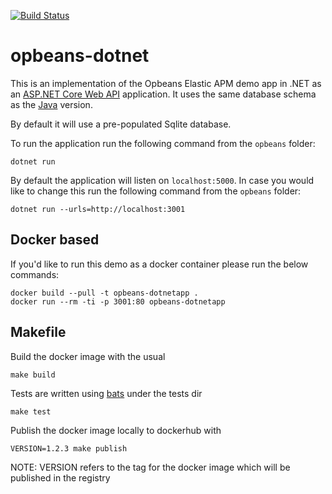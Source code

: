 [![Build Status](https://apm-ci.elastic.co/buildStatus/icon?job=apm-agent-dotnet%2Fopbeans-dotnet-mbp%2Fmaster)](https://apm-ci.elastic.co/job/apm-agent-dotnet/job/opbeans-dotnet-mbp/job/main/)

# opbeans-dotnet
This is an implementation of the Opbeans Elastic APM demo app in .NET as an [ASP.NET Core Web API](https://docs.microsoft.com/en-us/aspnet/core/web-api/?view=aspnetcore-2.2) application. It uses the same
database schema as the [Java](https://github.com/elastic/opbeans-java) version.

By default it will use a pre-populated Sqlite database.

To run the application run the following command from the `opbeans` folder:

    dotnet run

By default the application will listen on `localhost:5000`. In case you would like to change this run the following command from the `opbeans` folder:

    dotnet run --urls=http://localhost:3001

## Docker based

If you'd like to run this demo as a docker container please run the below commands:

    docker build --pull -t opbeans-dotnetapp .
    docker run --rm -ti -p 3001:80 opbeans-dotnetapp


## Makefile

Build the docker image with the usual

    make build

Tests are written using [bats](https://github.com/sstephenson/bats) under the tests dir

    make test

Publish the docker image locally to dockerhub with

    VERSION=1.2.3 make publish

NOTE: VERSION refers to the tag for the docker image which will be published in the registry
